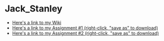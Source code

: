 # Jack_Stanley
* [Here's a link to my Wiki](https://github.com/bcb420-2021/Jack_Stanley/wiki)
* [Here's a link to my Assignment #1 (right-click, "save as" to download)](https://github.com/bcb420-2021/Jack_Stanley/raw/main/A1_JS.html)
* [Here's a link to my Assignment #2 (right-click, "save as" to download)](https://github.com/bcb420-2021/Jack_Stanley/raw/main/A2_jackstanley.html)



